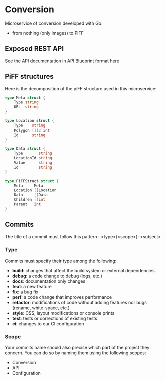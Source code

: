 # Conversion
Microservice of conversion developed with Go:
* from nothing (only images) to PiFF

## Exposed REST API
See the API documentation in API Blueprint format [here](api.md)

## PiFF structures
Here is the decomposition of the piFF structure used in this microservice:

```Go
type Meta struct {
	Type string
	URL  string
}
```
```Go
type Location struct {
	Type    string
	Polygon [][2]int
	Id      string
}
```
```Go
type Data struct {
	Type       string
	LocationId string
	Value      string
	Id         string
}
```
```Go
type PiFFStruct struct {
	Meta     Meta
	Location []Location
	Data     []Data
	Children []int
	Parent   int
}
```

## Commits
The title of a commit must follow this pattern : \<type>(\<scope>): \<subject>

### Type
Commits must specify their type among the following:
* **build**: changes that affect the build system or external dependencies
* **debug**: a code change to debug (logs, etc.)
* **docs**: documentation only changes
* **feat**: a new feature
* **fix**: a bug fix
* **perf**: a code change that improves performance
* **refactor**: modifications of code without adding features nor bugs (rename, white-space, etc.)
* **style**: CSS, layout modifications or console prints
* **test**: tests or corrections of existing tests
* **ci**: changes to our CI configuration


### Scope
Your commits name should also precise which part of the project they concern. You can do so by naming them using the following scopes:
* Conversion
* API
* Configuration
